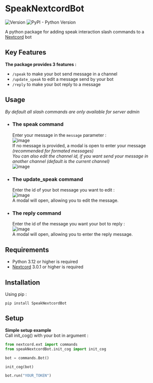 # SpeakNextcordBot
![Version](https://img.shields.io/pypi/v/SpeakNextcordBot?color=blue) ![PyPI - Python Version](https://img.shields.io/pypi/pyversions/SpeakNextcordBot)

A python package for adding speak interaction slash commands to a [Nextcord](https://github.com/nextcord/nextcord) bot

## Key Features

**The package provides 3 features :**

  * ```/speak``` to make your bot send message in a channel
  * ```/update_speak``` to edit a message send by your bot
  * ```/reply``` to make your bot reply to a message

## Usage

*By default all slash commands are only available for server admin*

* ### The speak command
     Enter your message in the ```message``` parameter :  
     ![image](https://github.com/user-attachments/assets/9966647d-a425-4110-a0e3-1e26f7cc779c)  
     If no message is provided, a modal is open to enter your message *(recommended for formated messages)*  
     *You can also edit the channel id, if you want send your message in another channel (default is the current channel)*  
     ![image](https://github.com/user-attachments/assets/c5270ca0-63d2-4e80-b4c5-d47c76c19960)

* ### The update_speak command
     Enter the id of your bot message you want to edit :  
     ![image](https://github.com/user-attachments/assets/657f892d-c14f-48d5-b034-77cff1045543)  
     A modal will open, allowing you to edit the message.

* ### The reply command
     Enter the id of the message you want your bot to reply :    
     ![image](https://github.com/user-attachments/assets/1da546a0-aac1-4636-a351-5b5f4b5eaaef)  
     A modal will open, allowing you to enter the reply message.

## Requirements

* Python 3.12 or higher is required
* [Nextcord](https://github.com/nextcord/nextcord) 3.0.1 or higher is required

## Installation

Using pip :

```
pip install SpeakNextcordBot
```

## Setup
**Simple setup example**  
Call init_cog() with your bot in argument :

```py
from nextcord.ext import commands
from speakNextcordBot.init_cog import init_cog

bot = commands.Bot()

init_cog(bot)

bot.run("YOUR_TOKEN")
```
